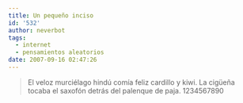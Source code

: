 ```yaml
---
title: Un pequeño inciso
id: '532'
author: neverbot
tags:
  - internet
  - pensamientos aleatorios
date: 2007-09-16 02:47:26
---
```


> El veloz murciélago hindú comía feliz cardillo y kiwi. La cigüeña tocaba el saxofón detrás del palenque de paja. 1234567890